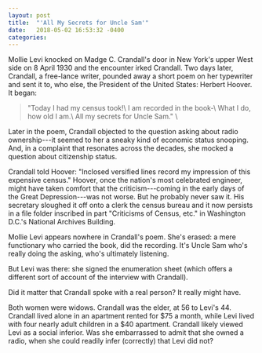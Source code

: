 ```yaml
---
layout: post
title:  "'All My Secrets for Uncle Sam'"
date:   2018-05-02 16:53:32 -0400
categories:
---
```

Mollie Levi knocked on Madge C. Crandall's door in New York's upper West side on 8 April 1930 and the encounter irked Crandall. Two days later, Crandall, a free-lance writer, pounded away a short poem on her typewriter and sent it to, who else, the President of the United States: Herbert Hoover. It began:

> "Today I had my census took!\\
I am recorded in the book-\\
What I do, how old I am.\\
All my secrets for Uncle Sam." \\


Later in the poem, Crandall objected to the question asking about radio ownership---it seemed to her a sneaky kind of economic status snooping. And, in a complaint that resonates across the decades, she mocked a question about citizenship status.

Crandall told Hoover: "Inclosed versified lines record my impression of this expensive census." Hoover, once the nation's most celebrated engineer, might have taken comfort that the criticism---coming in the early days of the Great Depression---was not worse. But he probably never saw it. His secretary sloughed it off onto a clerk the census bureau and it now persists in a file folder inscribed in part "Criticisms of Census, etc." in Washington D.C.'s National Archives Building.
<!--Entry 215, “Publicity Materials File of the Statistical Research Division” Box 231 Folder: “E-2 Experiences of 1930 Census Supervisors and Enumerators. Criticisms of Census, Etc.”]]-->

Mollie Levi appears nowhere in Crandall's poem. She's erased: a mere functionary who carried the book, did the recording. It's Uncle Sam who's really doing the asking, who's ultimately listening.

But Levi was there: she signed the enumeration sheet (which offers a different sort of account of the interview with Crandall).
<!--ED: 31-396, SD: 22, sheet 2A-->
Did it matter that Crandall spoke with a real person? It really might have.

Both women were widows. Crandall was the elder, at 56 to Levi's 44. Crandall lived alone in an apartment rented for $75 a month, while Levi lived with four nearly adult children in a $40 apartment. Crandall likely viewed Levi as a social inferior. Was she embarrassed to admit that she owned a radio, when she could readily infer (correctly) that Levi did not?
<!--On Levi, see ED:31-11-1, SD: 24, Sheet 6A; enumerated by Adele Steffens-->
